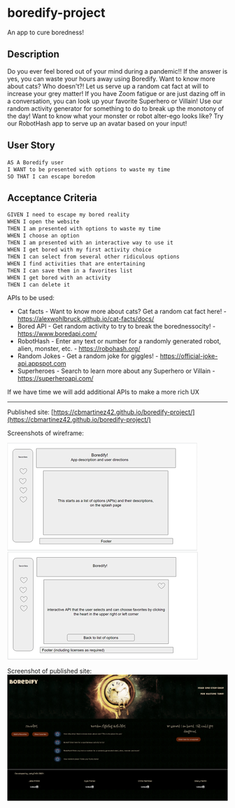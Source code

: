 # boredify-project
An app to cure boredness!

## Description

Do you ever feel bored out of your mind during a pandemic!!  If the answer is yes, you can waste your hours away using Boredify.  Want to know more about cats? Who doesn't?! Let us serve up a random cat fact at will to increase your grey matter!  If you have Zoom fatigue or are just dazing off in a conversation, you can look up your favorite Superhero or Villain! Use our random activity generator for something to do to break up the monotony of the day! Want to know what your monster or robot alter-ego looks like? Try our RobotHash app to serve up an avatar based on your input!


## User Story
```
AS A Boredify user
I WANT to be presented with options to waste my time
SO THAT I can escape boredom
```

## Acceptance Criteria
```
GIVEN I need to escape my bored reality
WHEN I open the website
THEN I am presented with options to waste my time
WHEN I choose an option
THEN I am presented with an interactive way to use it
WHEN I get bored with my first activity choice
THEN I can select from several other ridiculous options
WHEN I find activities that are entertaining
THEN I can save them in a favorites list
WHEN I get bored with an activity
THEN I can delete it 
```

APIs to be used: 
* Cat facts - Want to know more about cats? Get a random cat fact here! - https://alexwohlbruck.github.io/cat-facts/docs/
* Bored API - Get random activity to try to break the borednessocity! - https://www.boredapi.com/
* RobotHash - Enter any text or number for a randomly generated robot, alien, monster, etc. - https://robohash.org/
* Random Jokes - Get a random joke for giggles! - https://official-joke-api.appspot.com
* Superheroes - Search to learn more about any Superhero or Villain - https://superheroapi.com/

If we have time we will add additional APIs to make a more rich UX

---


Published site:
[https://cbmartinez42.github.io/boredify-project/](https://cbmartinez42.github.io/boredify-project/)

Screenshots of wireframe:

<img src="./assets/images/wireframe-screenshot-1.PNG">
<img src="./assets/images/wireframe-screenshot-2.PNG">

Screenshot of published site:
<img src="./assets/images/boredify2screenshot.png">
